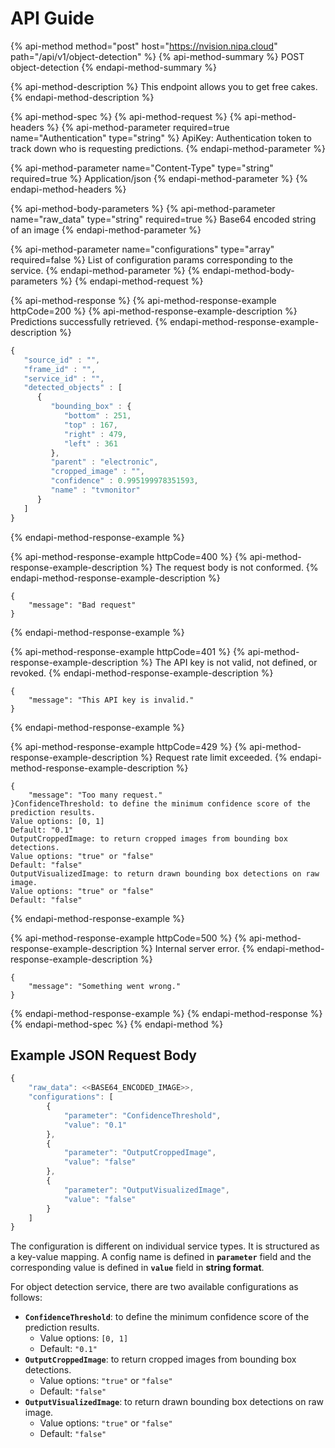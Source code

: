 # API Guide

{% api-method method="post" host="https://nvision.nipa.cloud" path="/api/v1/object-detection" %}
{% api-method-summary %}
POST object-detection
{% endapi-method-summary %}

{% api-method-description %}
This endpoint allows you to get free cakes.
{% endapi-method-description %}

{% api-method-spec %}
{% api-method-request %}
{% api-method-headers %}
{% api-method-parameter required=true name="Authentication" type="string" %}
ApiKey: Authentication token to track down who is requesting predictions.
{% endapi-method-parameter %}

{% api-method-parameter name="Content-Type" type="string" required=true %}
Application/json
{% endapi-method-parameter %}
{% endapi-method-headers %}

{% api-method-body-parameters %}
{% api-method-parameter name="raw\_data" type="string" required=true %}
Base64 encoded string of an image
{% endapi-method-parameter %}

{% api-method-parameter name="configurations" type="array" required=false %}
List of configuration params corresponding to the service.
{% endapi-method-parameter %}
{% endapi-method-body-parameters %}
{% endapi-method-request %}

{% api-method-response %}
{% api-method-response-example httpCode=200 %}
{% api-method-response-example-description %}
Predictions successfully retrieved.
{% endapi-method-response-example-description %}

```javascript
{    
   "source_id" : "",
   "frame_id" : "",
   "service_id" : "",
   "detected_objects" : [
      {
         "bounding_box" : {
            "bottom" : 251,
            "top" : 167,
            "right" : 479,
            "left" : 361
         },
         "parent" : "electronic",
         "cropped_image" : "",
         "confidence" : 0.995199978351593,
         "name" : "tvmonitor"
      }
   ]
}
```
{% endapi-method-response-example %}

{% api-method-response-example httpCode=400 %}
{% api-method-response-example-description %}
The request body is not conformed.
{% endapi-method-response-example-description %}

```text
{
    "message": "Bad request"
}
```
{% endapi-method-response-example %}

{% api-method-response-example httpCode=401 %}
{% api-method-response-example-description %}
The API key is not valid, not defined, or revoked.
{% endapi-method-response-example-description %}

```text
{
    "message": "This API key is invalid."
}
```
{% endapi-method-response-example %}

{% api-method-response-example httpCode=429 %}
{% api-method-response-example-description %}
Request rate limit exceeded.
{% endapi-method-response-example-description %}

```text
{
    "message": "Too many request."
}ConfidenceThreshold: to define the minimum confidence score of the prediction results.
Value options: [0, 1]
Default: "0.1"
OutputCroppedImage: to return cropped images from bounding box detections.
Value options: "true" or "false"
Default: "false"
OutputVisualizedImage: to return drawn bounding box detections on raw image.
Value options: "true" or "false"
Default: "false"
```
{% endapi-method-response-example %}

{% api-method-response-example httpCode=500 %}
{% api-method-response-example-description %}
Internal server error.
{% endapi-method-response-example-description %}

```
{
    "message": "Something went wrong."
}
```
{% endapi-method-response-example %}
{% endapi-method-response %}
{% endapi-method-spec %}
{% endapi-method %}

## Example JSON Request Body

```javascript
{
    "raw_data": <<BASE64_ENCODED_IMAGE>>,
    "configurations": [
        {
            "parameter": "ConfidenceThreshold",
            "value": "0.1"
        },
        {
            "parameter": "OutputCroppedImage",
            "value": "false"
        },
        {
            "parameter": "OutputVisualizedImage",
            "value": "false"
        }
    ]
}
```

The configuration is different on individual service types. It is structured as a key-value mapping. A config name is defined in **`parameter`** field and the corresponding value is defined in **`value`** field in **string format**.

For object detection service, there are two available configurations as follows:

* **`ConfidenceThreshold`**: to define the minimum confidence score of the prediction results.
  * Value options: `[0, 1]`
  * Default: `"0.1"`
* **`OutputCroppedImage`**: to return cropped images from bounding box detections.
  * Value options: `"true"` or `"false"`
  * Default: `"false"`
* **`OutputVisualizedImage`**: to return drawn bounding box detections on raw image.
  * Value options: `"true"` or `"false"`
  * Default: `"false"`

